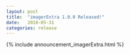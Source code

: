 ```yaml
---
layout: post
title:  "imagerExtra 1.0.0 Released!"
date:   2018-05-31
categories: release
---
```

{% include announcement_imagerExtra.html %}
